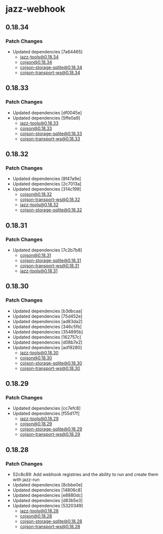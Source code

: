 # jazz-webhook

## 0.18.34

### Patch Changes

- Updated dependencies [7a64465]
  - jazz-tools@0.18.34
  - cojson@0.18.34
  - cojson-storage-sqlite@0.18.34
  - cojson-transport-ws@0.18.34

## 0.18.33

### Patch Changes

- Updated dependencies [df0045e]
- Updated dependencies [5ffe0a9]
  - jazz-tools@0.18.33
  - cojson@0.18.33
  - cojson-storage-sqlite@0.18.33
  - cojson-transport-ws@0.18.33

## 0.18.32

### Patch Changes

- Updated dependencies [8f47a9e]
- Updated dependencies [2c7013a]
- Updated dependencies [314c199]
  - cojson@0.18.32
  - cojson-transport-ws@0.18.32
  - jazz-tools@0.18.32
  - cojson-storage-sqlite@0.18.32

## 0.18.31

### Patch Changes

- Updated dependencies [7c2b7b8]
  - cojson@0.18.31
  - cojson-storage-sqlite@0.18.31
  - cojson-transport-ws@0.18.31
  - jazz-tools@0.18.31

## 0.18.30

### Patch Changes

- Updated dependencies [b3dbcaa]
- Updated dependencies [75d452e]
- Updated dependencies [ad83da2]
- Updated dependencies [346c5fb]
- Updated dependencies [354895b]
- Updated dependencies [162757c]
- Updated dependencies [d08b7e2]
- Updated dependencies [ad19280]
  - jazz-tools@0.18.30
  - cojson@0.18.30
  - cojson-storage-sqlite@0.18.30
  - cojson-transport-ws@0.18.30

## 0.18.29

### Patch Changes

- Updated dependencies [cc7efc8]
- Updated dependencies [f55d17f]
  - jazz-tools@0.18.29
  - cojson@0.18.29
  - cojson-storage-sqlite@0.18.29
  - cojson-transport-ws@0.18.29

## 0.18.28

### Patch Changes

- 52c8c89: Add webhook registries and the ability to run and create them with jazz-run
- Updated dependencies [8cbbe0e]
- Updated dependencies [14806c8]
- Updated dependencies [e8880dc]
- Updated dependencies [d83b5e3]
- Updated dependencies [5320349]
  - jazz-tools@0.18.28
  - cojson@0.18.28
  - cojson-storage-sqlite@0.18.28
  - cojson-transport-ws@0.18.28
